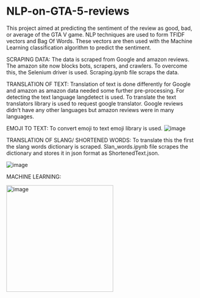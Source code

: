 # NLP-on-GTA-5-reviews
This project aimed at predicting the sentiment of the review as good, bad, or average of the GTA V game. NLP techniques are used to form TFIDF vectors and  Bag Of Words. These vectors are then used with the Machine Learning classification algorithm to predict the sentiment.


SCRAPING DATA: The data is scraped from Google and amazon reviews. The amazon site now blocks bots, scrapers, and crawlers. To overcome this, the Selenium driver is used. Scraping.ipynb file scraps the data.

TRANSLATION OF TEXT: Translation of text is done differently for Google and amazon as amazon data needed some further pre-processing. For detecting the text language langdetect is used. To translate the text translators library is used to request google translator. Google reviews didn’t have any other languages but amazon reviews were in many languages.

EMOJI TO TEXT: To convert emoji to text emoji library is used.
![image](https://user-images.githubusercontent.com/47523576/236010751-04d2e495-779d-4d12-89c3-11c3c001b159.png)


TRANSLATION OF SLANG/ SHORTENED WORDS: To translate this the first the slang words dictionary is scraped. Slan_words.ipynb file scrapes the dictionary and stores it in json format as ShortenedText.json. 

![image](https://user-images.githubusercontent.com/47523576/236007320-f052d84b-6ddb-4121-875b-267dd8026f79.png)

MACHINE LEARNING:

<img width="280" alt="image" src="https://user-images.githubusercontent.com/47523576/236010961-19ac236d-e66a-4452-bb6b-0cb0c1209577.png">
